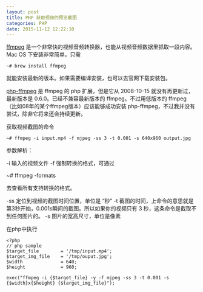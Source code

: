 ```yaml
---
layout: post
title: PHP 获取视频的预览截图
categories: PHP
date: 2015-11-12 12:22:10
---
```


[ffmpeg](http://ffmpeg.org/) 是一个非常快的视频音频转换器，也能从视频音频数据里抓取一段内容。Mac OS 下安装非常简单，只需

```
~# brew install ffmpeg
```

就能安装最新的版本。如果需要编译安装，也可以去官网下载安装包。

[php-ffmpeg](http://sourceforge.net/projects/ffmpeg-php/files/ffmpeg-php/) 是 ffmpeg 的 php 扩展，但是它从 2008-10-15 就没有再更新过，最新版本是 0.6.0。已经不兼容最新版本的 ffmpeg。不过用低版本的 ffmpeg （比如08年的某个ffmpeg版本）应该能够成功安装 php-ffmpeg，不过我并没有尝试，除非它将来还会持续更新。

获取视频截图的命令

```
~# ffmpeg -i input.mp4 -f mjpeg -ss 3 -t 0.001 -s 640x960 output.jpg
```

参数解析：

-i 输入的视频文件
-f 强制转换的格式，可通过

~# ffmpeg -formats

去查看所有支持转换的格式。

-ss 定位到视频的截图时间位置，单位是 “秒”
-t 截图的时间，上命令的意思就是第3秒开始，0.001s瞬间的截图。所以如果你的视频只有 3 秒，这条命令是截取不到任何图片的。
-s 图片的宽高尺寸，单位是像素

在php中执行

```
<?php
// php sample
$target_file        = '/tmp/input.mp4';
$target_img_file    = '/tmp/ouput.jpg';
$width              = 640;
$height             = 960;

exec("ffmpeg -i {$target_file} -y -f mjpeg -ss 3 -t 0.001 -s {$width}x{$height} {$target_img_file}");
```


